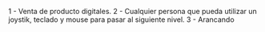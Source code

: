 1 - Venta de producto digitales.
2 - Cualquier persona que pueda utilizar un joystik, teclado y mouse para pasar al siguiente nivel.
3 - Arancando
